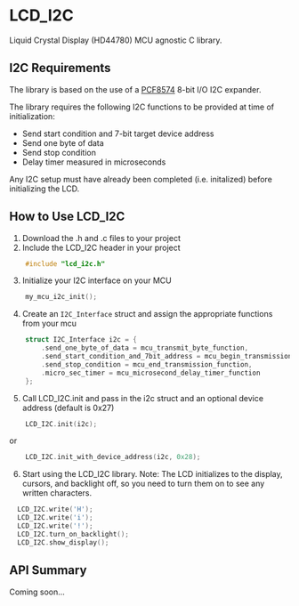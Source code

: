 # LCD_I2C
Liquid Crystal Display (HD44780) MCU agnostic C library.

## I2C Requirements
The library is based on the use of a [PCF8574](https://www.nxp.com/docs/en/data-sheet/PCF8574_PCF8574A.pdf) 8-bit I/O I2C expander.

The library requires the following I2C functions to be provided at time of initialization:
  * Send start condition and 7-bit target device address
  * Send one byte of data
  * Send stop condition
  * Delay timer measured in microseconds

Any I2C setup must have already been completed (i.e. initalized) before initializing the LCD.

## How to Use LCD_I2C
  1. Download the .h and .c files to your project
  2. Include the LCD_I2C header in your project
  
```C
	#include "lcd_i2c.h"
```
      
  3. Initialize your I2C interface on your MCU
  
```C
	my_mcu_i2c_init();
```

  4. Create an ```I2C_Interface``` struct and assign the appropriate functions from your mcu
  
```C
	struct I2C_Interface i2c = {
		.send_one_byte_of_data = mcu_transmit_byte_function,
		.send_start_condition_and_7bit_address = mcu_begin_transmission_function,
		.send_stop_condition = mcu_end_transmission_function,
		.micro_sec_timer = mcu_microsecond_delay_timer_function
	};
```

  5. Call LCD_I2C.init and pass in the i2c struct and an optional device address (default is 0x27)
  
```C
	LCD_I2C.init(i2c);
```

or

```C
	LCD_I2C.init_with_device_address(i2c, 0x28);     
```

  6. Start using the LCD_I2C library.
     Note: The LCD initializes to the display, cursors, and backlight off, so you need to turn them on to see any written characters.

```C
  LCD_I2C.write('H');
  LCD_I2C.write('i');
  LCD_I2C.write('!');
  LCD_I2C.turn_on_backlight();
  LCD_I2C.show_display();
```

## API Summary
Coming soon...